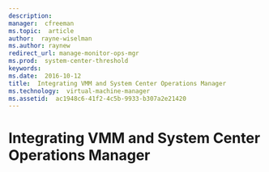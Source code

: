 ```yaml
---
description:  
manager:  cfreeman
ms.topic:  article
author:  rayne-wiselman
ms.author: raynew
redirect_url: manage-monitor-ops-mgr
ms.prod:  system-center-threshold
keywords:  
ms.date:  2016-10-12
title:  Integrating VMM and System Center Operations Manager
ms.technology:  virtual-machine-manager
ms.assetid:  ac1948c6-41f2-4c5b-9933-b307a2e21420
---
```


# Integrating VMM and System Center Operations Manager
